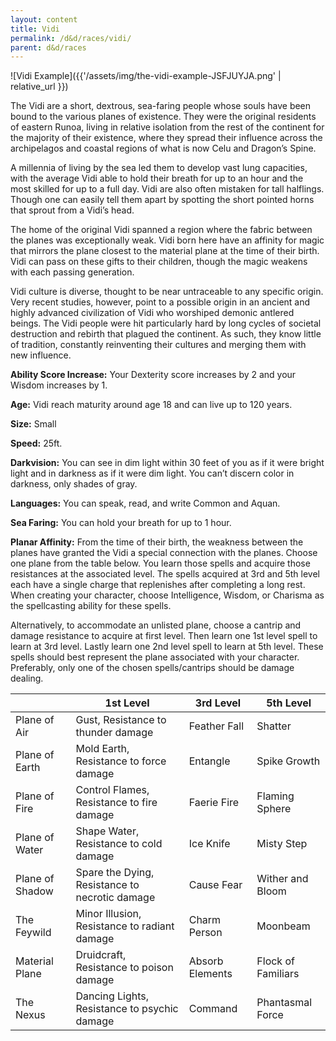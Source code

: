 ```yaml
---
layout: content
title: Vidi
permalink: /d&d/races/vidi/
parent: d&d/races
---
```


![Vidi Example]({{'/assets/img/the-vidi-example-JSFJUYJA.png' | relative_url }})

The Vidi are a short, dextrous, sea-faring people whose souls have been bound to the various planes of existence. They were the original residents of eastern Runoa, living in relative isolation from the rest of the continent for the majority of their existence, where they spread their influence across the archipelagos and coastal regions of what is now Celu and Dragon’s Spine.

A millennia of living by the sea led them to develop vast lung capacities, with the average Vidi able to hold their breath for up to an hour and the most skilled for up to a full day. Vidi are also often mistaken for tall halflings. Though one can easily tell them apart by spotting the short pointed horns that sprout from a Vidi’s head.

The home of the original Vidi spanned a region where the fabric between the planes was exceptionally weak. Vidi born here have an affinity for magic that mirrors the plane closest to the material plane at the time of their birth. Vidi can pass on these gifts to their children, though the magic weakens with each passing generation.

Vidi culture is diverse, thought to be near untraceable to any specific origin. Very recent studies, however, point to a possible origin in an ancient and highly advanced civilization of Vidi who worshiped demonic antlered beings. The Vidi people were hit particularly hard by long cycles of societal destruction and rebirth that plagued the continent. As such, they know little of tradition, constantly reinventing their cultures and merging them with new influence.

**Ability Score Increase:** Your Dexterity score increases by 2 and your Wisdom increases by 1.

**Age:** Vidi reach maturity around age 18 and can live up to 120 years.

**Size:** Small

**Speed:** 25ft.

**Darkvision:** You can see in dim light within 30 feet of you as if it were bright light and in darkness as if it were dim light. You can’t discern color in darkness, only shades of gray.

**Languages:** You can speak, read, and write Common and Aquan.

**Sea Faring:** You can hold your breath for up to 1 hour.

**Planar Affinity:** From the time of their birth, the weakness between the planes have granted the Vidi a special connection with the planes. Choose one plane from the table below. You learn those spells and acquire those resistances at the associated level. The spells acquired at 3rd and 5th level each have a single charge that replenishes after completing a long rest. When creating your character, choose Intelligence, Wisdom, or Charisma as the spellcasting ability for these spells.

Alternatively, to accommodate an unlisted plane, choose a cantrip and damage resistance to acquire at first level. Then learn one 1st level spell to learn at 3rd level. Lastly learn one 2nd level spell to learn at 5th level. These spells should best represent the plane associated with your character. Preferably, only one of the chosen spells/cantrips should be damage dealing.

|   | 1st Level | 3rd Level | 5th Level |
| - | --------- | --------- | --------- |
| Plane of Air | Gust, Resistance to thunder damage | Feather Fall | Shatter |
| Plane of Earth | Mold Earth, Resistance to force damage | Entangle | Spike Growth |
| Plane of Fire | Control Flames, Resistance to fire damage | Faerie Fire | Flaming Sphere |
| Plane of Water | Shape Water, Resistance to cold damage  | Ice Knife | Misty Step |
| Plane of Shadow | Spare the Dying, Resistance to necrotic damage | Cause Fear | Wither and Bloom |
| The Feywild | Minor Illusion, Resistance to radiant damage | Charm Person	 | Moonbeam |
| Material Plane | Druidcraft, Resistance to poison damage | Absorb Elements | Flock of Familiars |
| The Nexus | Dancing Lights, Resistance to psychic damage | Command | Phantasmal Force |